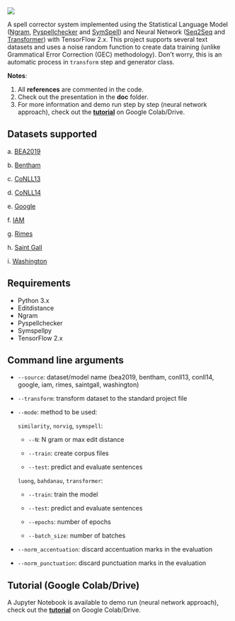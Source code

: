 <img src="https://github.com/arthurflor23/spelling-correction/blob/master/doc/image/header.png?raw=true">

A spell corrector system implemented using the Statistical Language Model ([Ngram](https://github.com/gpoulter/python-ngram), [Pyspellchecker](https://github.com/barrust/pyspellchecker) and [SymSpell](https://github.com/mammothb/symspellpy)) and Neural Network ([Seq2Seq](https://towardsdatascience.com/seq2seq-model-in-tensorflow-ec0c557e560f) and [Transformer](https://www.tensorflow.org/tutorials/text/transformer)) with TensorFlow 2.x. This project supports several text datasets and uses a noise random function to create data training (unlike Grammatical Error Correction (GEC) methodology). Don't worry, this is an automatic process in `transform` step and generator class.

**Notes**:

1. All **references** are commented in the code.
2. Check out the presentation in the **doc** folder.
3. For more information and demo run step by step (neural network approach), check out the **[tutorial](https://github.com/arthurflor23/spelling-correction/blob/master/src/tutorial.ipynb)** on Google Colab/Drive.

## Datasets supported

a. [BEA2019](https://www.cl.cam.ac.uk/research/nl/bea2019st/)

b. [Bentham](http://transcriptorium.eu/datasets/bentham-collection/)

c. [CoNLL13](https://www.comp.nus.edu.sg/~nlp/conll13st.html)

d. [CoNLL14](https://www.comp.nus.edu.sg/~nlp/conll14st.html)

e. [Google](https://ai.google/research/pubs/pub41880)

f. [IAM](http://www.fki.inf.unibe.ch/databases/iam-handwriting-database)

g. [Rimes](http://www.a2ialab.com/doku.php?id=rimes_database:start)

h. [Saint Gall](http://www.fki.inf.unibe.ch/databases/iam-historical-document-database/saint-gall-database)

i. [Washington](http://www.fki.inf.unibe.ch/databases/iam-historical-document-database/washington-database)

## Requirements

- Python 3.x
- Editdistance
- Ngram
- Pyspellchecker
- Symspellpy
- TensorFlow 2.x

## Command line arguments

- `--source`: dataset/model name (bea2019, bentham, conll13, conll14, google, iam, rimes, saintgall, washington)
- `--transform`: transform dataset to the standard project file
- `--mode`: method to be used:

  `similarity`, `norvig`, `symspell`:

  - `--N`: N gram or max edit distance

  - `--train`: create corpus files

  - `--test`: predict and evaluate sentences

  `luong`, `bahdanau`, `transformer`:

  - `--train`: train the model

  - `--test`: predict and evaluate sentences

  - `--epochs`: number of epochs

  - `--batch_size`: number of batches

- `--norm_accentuation`: discard accentuation marks in the evaluation
- `--norm_punctuation`: discard punctuation marks in the evaluation

## Tutorial (Google Colab/Drive)

A Jupyter Notebook is available to demo run (neural network approach), check out the **[tutorial](https://github.com/arthurflor23/spelling-correction/blob/master/src/tutorial.ipynb)** on Google Colab/Drive.
